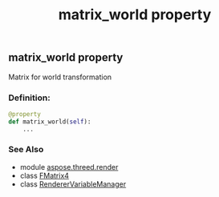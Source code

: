 ﻿---
title: matrix_world property
second_title: Aspose.3D for Python via .NET API References
description: 
type: docs
weight: 90
url: /python-net/aspose.threed.render/renderervariablemanager/matrix_world/
is_root: false
---

## matrix_world property


Matrix for world transformation
### Definition:
```python
@property
def matrix_world(self):
    ...
```

### See Also
* module [aspose.threed.render](../../)
* class [FMatrix4](/3d/python-net/aspose.threed.utilities/fmatrix4)
* class [RendererVariableManager](/3d/python-net/aspose.threed.render/renderervariablemanager)
